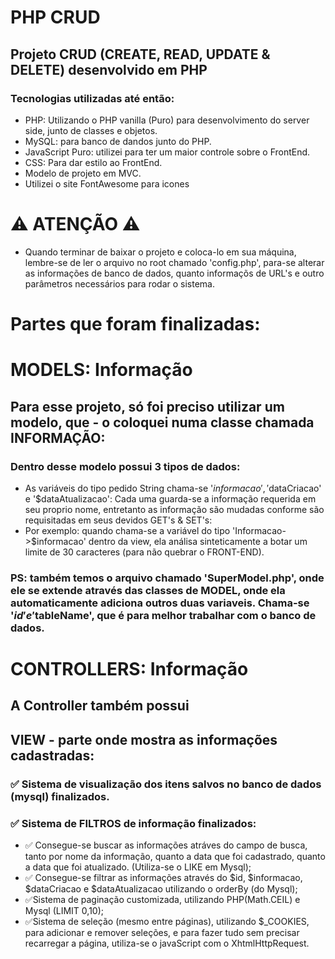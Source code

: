 # PHP CRUD
## Projeto CRUD (CREATE, READ, UPDATE & DELETE) desenvolvido em PHP
### Tecnologias utilizadas até então:
- PHP: Utilizando o PHP vanilla (Puro) para desenvolvimento do server side, junto de classes e objetos.
- MySQL: para banco de dandos junto do PHP.
- JavaScript Puro: utilizei para ter um maior controle sobre o FrontEnd.
- CSS: Para dar estilo ao FrontEnd.
- Modelo de projeto em MVC.
- Utilizei o site FontAwesome para icones

# ⚠ ATENÇÃO ⚠
- Quando terminar de baixar o projeto e coloca-lo em sua máquina, lembre-se de ler o arquivo no root chamado 'config.php', para-se alterar as informações de banco de dados, quanto informaçõs de URL's e outro parâmetros necessários para rodar o sistema.

# Partes que foram finalizadas:

# MODELS: Informação
## Para esse projeto, só foi preciso utilizar um modelo, que - o coloquei numa classe chamada INFORMAÇÃO:
### Dentro desse modelo possui 3 tipos de dados:
- As variáveis do tipo pedido String chama-se '$informacao', '$dataCriacao' e '$dataAtualizacao':
Cada uma guarda-se a informação requerida em seu proprio nome, entretanto as informação são mudadas conforme são requisitadas em seus devidos GET's & SET's:
- Por exemplo: quando chama-se a variável do tipo 'Informacao->$informacao' dentro da view, ela análisa sinteticamente a botar um limite de 30 caracteres (para não quebrar o FRONT-END). 

### PS: também temos o arquivo chamado 'SuperModel.php', onde ele se extende através das classes de MODEL, onde ela automaticamente adiciona outros duas variaveis. Chama-se '$id' e '$tableName', que é para melhor trabalhar com o banco de dados.

# CONTROLLERS: Informação
## A Controller também possui 

## VIEW - parte onde mostra as informações cadastradas:

### ✅ Sistema de visualização dos itens salvos no banco de dados (mysql) finalizados.
### ✅ Sistema de FILTROS de informação finalizados: 
- ✅ Consegue-se buscar as informações atráves do campo de busca, tanto por nome da informação, quanto a data que foi cadastrado, quanto a data que foi atualizado. (Utiliza-se o LIKE em Mysql);
- ✅ Consegue-se filtrar as informações através do $id, $informacao, $dataCriacao e $dataAtualizacao utilizando o orderBy (do Mysql);
- ✅Sistema de paginação customizada, utilizando PHP(Math.CEIL) e Mysql (LIMIT 0,10);
- ✅Sistema de seleção (mesmo entre páginas), utilizando $_COOKIES, para adicionar e remover seleções, e para fazer tudo sem precisar recarregar a página, utiliza-se o javaScript com o XhtmlHttpRequest.


